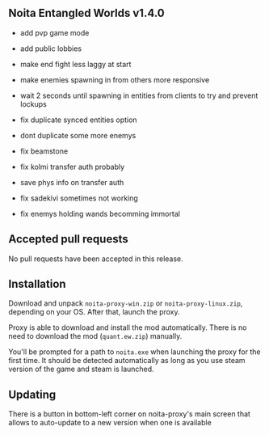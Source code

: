 ## Noita Entangled Worlds v1.4.0

- add pvp game mode

- add public lobbies

- make end fight less laggy at start

- make enemies spawning in from others more responsive

- wait 2 seconds until spawning in entities from clients to try and prevent lockups

- fix duplicate synced entities option

- dont duplicate some more enemys

- fix beamstone

- fix kolmi transfer auth probably

- save phys info on transfer auth

- fix sadekivi sometimes not working

- fix enemys holding wands becomming immortal


## Accepted pull requests


No pull requests have been accepted in this release.

## Installation


Download and unpack `noita-proxy-win.zip` or `noita-proxy-linux.zip`, depending on your OS. After that, launch the proxy.


Proxy is able to download and install the mod automatically. There is no need to download the mod (`quant.ew.zip`) manually.


You'll be prompted for a path to `noita.exe` when launching the proxy for the first time.
It should be detected automatically as long as you use steam version of the game and steam is launched.
        

## Updating


There is a button in bottom-left corner on noita-proxy's main screen that allows to auto-update to a new version when one is available

